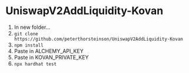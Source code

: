 # UniswapV2AddLiquidity-Kovan

1. In new folder...
2. `git clone https://github.com/peterthorsteinson/UniswapV2AddLiquidity-Kovan`
3. `npm install`
4. Paste in ALCHEMY_API_KEY
5. Paste in KOVAN_PRIVATE_KEY
6. `npx hardhat test`
